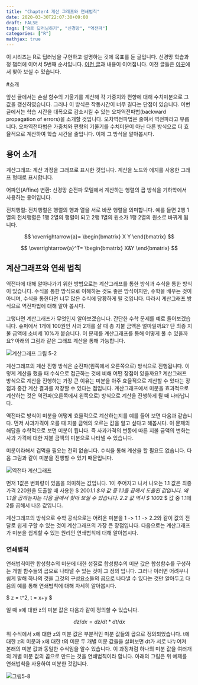 ```yaml
---
title: "Chapter4 계산 그래프와 연쇄법칙"
date: 2020-03-30T22:07:30+09:00
draft: FALSE
tags: ["R로 딥러닝하기", "신경망", "역전파"]
categories: ["R"]
mathjax: true
---
```


이 시리즈는 R로 딥러닝을 구현하고 설명하는 것에 목표를 둔 글입니다. 신경망 학습과정 챕터에 이어서 5번째 순서입니다. [이전 글](https://choosunsick.github.io/post/neural_network_5/)과 내용이 이어집니다. 이전 글들은 [이곳](https://choosunsick.github.io/post/contents_list/)에서 찾아 보실 수 있습니다.

#소개

앞선 글에서는 손실 함수의 기울기를 계산해 각 가중치와 편향에 대해 수치미분으로 그 값을 갱신하였습니다. 그러나 이 방식은 작동시간이 너무 길다는 단점이 있습니다. 이번 글에서는 학습 시간을 대폭으로 감소시킬 수 있는 오차역전파법(backward propagation of errors)을 소개할 것입니다. 오차역전파법은 줄여서 역전파라고 부릅니다. 오차역전파법은 가중치와 편향의 기울기를 수치미분이 아닌 다른 방식으로 더 효율적으로 계산하여 학습 시간을 줄입니다. 이제 그 방식을 알아봅시다.  

## 용어 소개  

계산그래프: 계산 과정을 그래프로 표시한 것입니다. 계산을 노드와 에지를 사용한 그래프 형태로 표시합니다.

어파인(Affine) 변환: 신경망 순전파 모델에서 계산하는 행렬의 곱 방식을 기하학에서 사용하는 용어입니다.

전치행렬: 전치행렬은 행렬의 행과 열을 서로 바꾼 행렬을 의미합니다. 예를 들면 2행 1열의 전치행렬은 1행 2열의 행렬이 되고 2행 1열의 원소가 1행 2열의 원소로 바뀌게 됩니다.

$$
\overrightarrow{a}=
\begin{bmatrix}
X
Y
\end{bmatrix}
$$

$$
\overrightarrow{a}^T=
\begin{bmatrix}
X&Y
\end{bmatrix}
$$

## 계산그래프와 연쇄 법칙

역전파에 대해 알아나가기 위한 방법으로는 계산그래프를 통한 방식과 수식을 통한 방식이 있습니다. 수식을 통한 방식으로 이해하는 것도 좋은 방식이지만, 수학을 배우는 것이 아니며, 수식을 통한다면 너무 많은 수식에 당황하게 될 것입니다. 따라서 계산그래프 방식으로 역전파법에 대해 알아 봅시다.

그렇다면 계산그래프가 무엇인지 알아보겠습니다. 간단한 수학 문제를 예로 들어보겠습니다. 슈퍼에서 1개에 100원인 사과 2개를 살 때 총 지불 금액은 얼마일까요? 단 최종 지불 금액에 소비세 10%가 붙습니다. 이 문제를 계산그래프를 통해 어떻게 풀 수 있을까요? 아래의 그림과 같은 그래프 계산을 통해 가능합니다.

![계산그래프 그림 5-2](https://user-images.githubusercontent.com/19144813/77724487-6f88c280-7036-11ea-9ece-0b96d775a44b.png)

계산그래프의 계산 진행 방식은 순전파(왼쪽에서 오른쪽으로) 방식으로 진행됩니다. 이렇게 계산을 했을 때 수식으로 접근하는 것에 비해 어떤 장점이 있을까요? 계산그래프 방식으로 계산을 진행하는 가장 큰 이유는 미분을 아주 효율적으로 계산할 수 있다는 장점과 중간 계산 결과를 저장할 수 있다는 점입니다. 계산그래프에서 미분을 효과적으로 계산하는 것은 역전파(오른쪽에서 왼쪽으로) 방식으로 계산을 진행하게 될 때 나타납니다.

역전파로 방식이 미분을 어떻게 효율적으로 계산하는지를 예를 들어 보면 다음과 같습니다. 먼저 사과가격이 오를 때 지불 금액의 오르는 값을 알고 싶다고 해봅시다. 이 문제의 해답을 수학적으로 보면 미분이 됩니다. 즉 사과가격의 변동에 따른 지불 금액의 변화는 사과 가격에 대한 지불 금액의 미분으로 나타낼 수 있습니다.

미분이라해서 겁먹을 필요는 전혀 없습니다. 수식을 통해 계산을 할 필요도 없습니다. 다음 그림과 같이 미분을 진행할 수 있기 때문입니다.

![역전파 계산그래프](https://user-images.githubusercontent.com/19144813/77997014-aaa63100-7369-11ea-8279-4772cac9cb60.png)

먼저 1값은 변화량이 있음을 의미하는 값입니다. 1이 주어지고 나서 나오는 1.1 값은 최종가격 220원을 도출할 때 사용한 $ 200*1.1 $의 값 중 1.1을 곱해서 도출된 값입니다. 왜 1.1을 곱하는지는 다음 글에서 찾아 보실 수 있습니다. 2.2 값 역시 $ 100*2 $ 값 중 1.1에 2를 곱해서 나온 값입니다.  

계산그래프의 방식으로 수학 공식으로는 어려운 미분을 1 -> 1.1 -> 2.2와 같이 값의 전달로 쉽게 구할 수 있는 것이 계산그래프의 가장 큰 장점입니다. 다음으로는 계산그래프가 미분을 쉽게할 수 있는 원리인 연쇄법칙에 대해 알아봅시다.

### 연쇄법칙

연쇄법칙이란 합성함수의 미분에 대한 성질로 합성함수의 미분 값은 합성함수를 구성하는 개별 함수들의 곱으로 나타낼 수 있는 것이 그 정의 입니다. 그러나 이러면 어려우니 쉽게 말해 하나의 것을 그것의 구성요소들의 곱으로 나타낼 수 있다는 것만 알아두고 다음의 예를 통해 연쇄법칙에 대해 자세히 알아봅시다.

$ z = t^2, t = x+y $

일 때 x에 대한 z의 미분 값은 다음과 같이 정의할 수 있습니다.  

$$ dz/dx = dz/dt*dt/dx $$

위 수식에서 x에 대한 z의 미분 값은 부분적인 미분 값들의 곱으로 정의되었습니다. t에 대한 z의 미분과 x에 대한 t의 미분 두 개별 미분 값들을 살펴보면 dt가 서로 나누어져 본래의 미분 값과 동일한 수식임을 알수 있습니다. 이 과정처럼 하나의 미분 값을 여러개의 개별 미분 값의 곱으로 만드는 것을 연쇄법칙이라 합니다. 아래의 그림은 위 예제를 연쇄법칙을 사용하여 미분한 것입니다.

![그림5-8](https://user-images.githubusercontent.com/19144813/77724687-f2aa1880-7036-11ea-84ed-6b54a56c132f.png)
